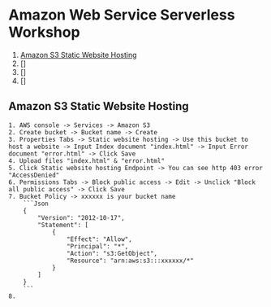 # Amazon Web Service Serverless Workshop

1. [Amazon S3 Static Website Hosting]()
2. []
3. []
4. []

## Amazon S3 Static Website Hosting
    1. AWS console -> Services -> Amazon S3
    2. Create bucket -> Bucket name -> Create
    3. Properties Tabs -> Static website hosting -> Use this bucket to host a website -> Input Index document "index.html" -> Input Error document "error.html" -> Click Save
    4. Upload files "index.html" & "error.html"
    5. Click Static website hosting Endpoint -> You can see http 403 error "AccessDenied"
    6. Permissions Tabs -> Block public access -> Edit -> Unclick "Block all public access" -> Click Save
    7. Bucket Policy -> xxxxxx is your bucket name
        ```Json
        {
            "Version": "2012-10-17",
            "Statement": [
                {
                    "Effect": "Allow",
                    "Principal": "*",
                    "Action": "s3:GetObject",
                    "Resource": "arn:aws:s3:::xxxxxx/*"
                }
            ]
        }
        ```
    8. 

